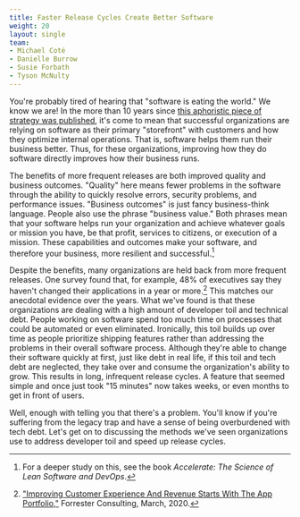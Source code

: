 ```yaml
---
title: Faster Release Cycles Create Better Software
weight: 20
layout: single
team:
- Michael Coté
- Danielle Burrow
- Susie Forbath
- Tyson McNulty
---
```


You're probably tired of hearing that "software is eating the world." We know we are! In the more than 10 years since [this aphoristic piece of strategy was published](https://www.wsj.com/articles/SB10001424053111903480904576512250915629460), it's come to mean that successful organizations are relying on software as their primary "storefront" with customers and how they optimize internal operations. That is, software helps them run their business better. Thus, for these organizations, improving how they do software directly improves how their business runs. 

The benefits of more frequent releases are both improved quality and business outcomes. "Quality" here means fewer problems in the software through the ability to quickly resolve errors, security problems, and performance issues. "Business outcomes" is just fancy business-think language. People also use the phrase "business value." Both phrases mean that your software helps run your organization and achieve whatever goals or mission you have, be that profit, services to citizens, or execution of a mission. These capabilities and outcomes make your software, and therefore your business, more resilient and successful.[^2]

Despite the benefits, many organizations are held back from more frequent releases. One survey found that, for example, 48% of executives say they haven't changed their applications in a year or more.[^3] This matches our anecdotal evidence over the years. What we've found is that these organizations are dealing with a high amount of developer toil and technical debt. People working on software spend too much time on processes that could be automated or even eliminated. Ironically, this toil builds up over time as people prioritize shipping features rather than addressing the problems in their overall software process. Although they're able to change their software quickly at first, just like debt in real life, if this toil and tech debt are neglected, they take over and consume the organization's ability to grow. This results in long, infrequent release cycles. A feature that seemed simple and once just took "15 minutes" now takes weeks, or even months to get in front of users.

Well, enough with telling you that there's a problem. You'll know if you're suffering from the legacy trap and have a sense of being overburdened with tech debt. Let's get on to discussing the methods we've seen organizations use to address developer toil and speed up release cycles.

[^2]:
     For a deeper study on this, see the book _Accelerate: The Science of Lean Software and DevOps_.

[^3]:
     ["Improving Customer Experience And Revenue Starts With The App Portfolio,"](https://www.vmware.com/cio-vantage/articles/customer-experience-starts-with-apps.html?utm_source=cote&utm_medium=whitepaper&utm_content=devtoil&utm_campaign=devrel)  Forrester Consulting, March, 2020.
